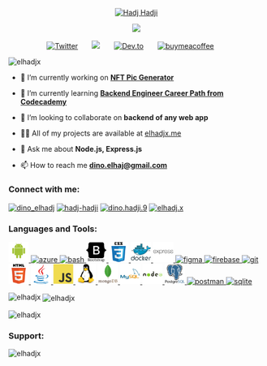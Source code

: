 <p align="center">
  <a href="https://github.com/elhadjx">
    <img src="https://readme-typing-svg.demolab.com?font=Fira+Code&size=30&duration=100&pause=800&color=F70000&center=true&width=435&lines=Hadj+Hadji" alt="Hadj Hadji" /></a>
</p>

<p align="center">
  <a href="https://github.com/elhadjx">
    <img src="https://readme-typing-svg.demolab.com?font=Fira+Code&size=30&duration=1000&pause=1000&color=F70000&center=true&width=435&lines=Backend+Developer;BSc+in+Computer+Science;Node.js+%7C+Express.js" /></a>
</p>

<!-- Social icons section -->
<p align="center">
  <a href="https://twitter.com/dino_elhadj"><img width="32px" alt="Twitter" title="Twitter" src="https://i.imgur.com/OXZM1L6.png"/></a>
  &#8287;&#8287;&#8287;&#8287;&#8287;
  <a href="https://discord.gg/Javatar#9891"><img width="32px" src="https://i.imgur.com/OViZO8J.png"/></a>
  &#8287;&#8287;&#8287;&#8287;&#8287;
  <a href="https://dev.to/elhadjx"><img width="32px" alt="Dev.to" title="elhadjx Dev.to" src="https://i.imgur.com/mVm29vK.png"></a>
  &#8287;&#8287;&#8287;&#8287;&#8287;
  <a href="https://www.buymeacoffee.com/elhadjx"><img width="32px" alt="buymeacoffee" title="Buy me a coffee" src="https://i.imgur.com/PpLeD3K.png"/></a>
  &#8287;&#8287;&#8287;&#8287;&#8287;
</p>
<p align="left"> <img src="https://komarev.com/ghpvc/?username=elhadjx&label=Profile%20views&color=ff0000&style=flat" alt="elhadjx" /> </p>

- 🔭 I’m currently working on [**NFT Pic Generator**](https://github.com/elhadjx/nftpicgen)

- 🌱 I’m currently learning [**Backend Engineer Career Path from Codecademy**](https://www.codecademy.com/learn/paths/back-end-engineer-career-path)

- 👯 I’m looking to collaborate on **backend of any web app**

- 👨‍💻 All of my projects are available at [elhadjx.me](http://elhadjx.me)

- 💬 Ask me about **Node.js, Express.js**

- 📫 How to reach me **dino.elhaj@gmail.com**

<h3 align="left">Connect with me:</h3>
<p align="left">
<a href="https://twitter.com/dino_elhadj" target="blank"><img align="center" src="https://raw.githubusercontent.com/rahuldkjain/github-profile-readme-generator/master/src/images/icons/Social/twitter.svg" alt="dino_elhadj" height="30" width="40" /></a>
<a href="https://linkedin.com/in/hadj-hadji" target="blank"><img align="center" src="https://raw.githubusercontent.com/rahuldkjain/github-profile-readme-generator/master/src/images/icons/Social/linked-in-alt.svg" alt="hadj-hadji" height="30" width="40" /></a>
<a href="https://fb.com/dino.hadji.9" target="blank"><img align="center" src="https://raw.githubusercontent.com/rahuldkjain/github-profile-readme-generator/master/src/images/icons/Social/facebook.svg" alt="dino.hadji.9" height="30" width="40" /></a>
<a href="https://instagram.com/elhadj.x" target="blank"><img align="center" src="https://raw.githubusercontent.com/rahuldkjain/github-profile-readme-generator/master/src/images/icons/Social/instagram.svg" alt="elhadj.x" height="30" width="40" /></a>
</p>

<h3 align="left">Languages and Tools:</h3>
<p align="left"> <a href="https://developer.android.com" target="_blank" rel="noreferrer"> <img src="https://raw.githubusercontent.com/devicons/devicon/master/icons/android/android-original-wordmark.svg" alt="android" width="40" height="40"/> </a> <a href="https://azure.microsoft.com/en-in/" target="_blank" rel="noreferrer"> <img src="https://www.vectorlogo.zone/logos/microsoft_azure/microsoft_azure-icon.svg" alt="azure" width="40" height="40"/> </a> <a href="https://www.gnu.org/software/bash/" target="_blank" rel="noreferrer"> <img src="https://www.vectorlogo.zone/logos/gnu_bash/gnu_bash-icon.svg" alt="bash" width="40" height="40"/> </a> <a href="https://getbootstrap.com" target="_blank" rel="noreferrer"> <img src="https://raw.githubusercontent.com/devicons/devicon/master/icons/bootstrap/bootstrap-plain-wordmark.svg" alt="bootstrap" width="40" height="40"/> </a> <a href="https://www.w3schools.com/css/" target="_blank" rel="noreferrer"> <img src="https://raw.githubusercontent.com/devicons/devicon/master/icons/css3/css3-original-wordmark.svg" alt="css3" width="40" height="40"/> </a> <a href="https://www.docker.com/" target="_blank" rel="noreferrer"> <img src="https://raw.githubusercontent.com/devicons/devicon/master/icons/docker/docker-original-wordmark.svg" alt="docker" width="40" height="40"/> </a> <a href="https://expressjs.com" target="_blank" rel="noreferrer"> <img src="https://raw.githubusercontent.com/devicons/devicon/master/icons/express/express-original-wordmark.svg" alt="express" width="40" height="40"/> </a> <a href="https://www.figma.com/" target="_blank" rel="noreferrer"> <img src="https://www.vectorlogo.zone/logos/figma/figma-icon.svg" alt="figma" width="40" height="40"/> </a> <a href="https://firebase.google.com/" target="_blank" rel="noreferrer"> <img src="https://www.vectorlogo.zone/logos/firebase/firebase-icon.svg" alt="firebase" width="40" height="40"/> </a> <a href="https://git-scm.com/" target="_blank" rel="noreferrer"> <img src="https://www.vectorlogo.zone/logos/git-scm/git-scm-icon.svg" alt="git" width="40" height="40"/> </a> <a href="https://www.w3.org/html/" target="_blank" rel="noreferrer"> <img src="https://raw.githubusercontent.com/devicons/devicon/master/icons/html5/html5-original-wordmark.svg" alt="html5" width="40" height="40"/> </a> <a href="https://www.java.com" target="_blank" rel="noreferrer"> <img src="https://raw.githubusercontent.com/devicons/devicon/master/icons/java/java-original.svg" alt="java" width="40" height="40"/> </a> <a href="https://developer.mozilla.org/en-US/docs/Web/JavaScript" target="_blank" rel="noreferrer"> <img src="https://raw.githubusercontent.com/devicons/devicon/master/icons/javascript/javascript-original.svg" alt="javascript" width="40" height="40"/> </a> <a href="https://www.linux.org/" target="_blank" rel="noreferrer"> <img src="https://raw.githubusercontent.com/devicons/devicon/master/icons/linux/linux-original.svg" alt="linux" width="40" height="40"/> </a> <a href="https://www.mongodb.com/" target="_blank" rel="noreferrer"> <img src="https://raw.githubusercontent.com/devicons/devicon/master/icons/mongodb/mongodb-original-wordmark.svg" alt="mongodb" width="40" height="40"/> </a> <a href="https://www.mysql.com/" target="_blank" rel="noreferrer"> <img src="https://raw.githubusercontent.com/devicons/devicon/master/icons/mysql/mysql-original-wordmark.svg" alt="mysql" width="40" height="40"/> </a> <a href="https://nodejs.org" target="_blank" rel="noreferrer"> <img src="https://raw.githubusercontent.com/devicons/devicon/master/icons/nodejs/nodejs-original-wordmark.svg" alt="nodejs" width="40" height="40"/> </a> <a href="https://www.postgresql.org" target="_blank" rel="noreferrer"> <img src="https://raw.githubusercontent.com/devicons/devicon/master/icons/postgresql/postgresql-original-wordmark.svg" alt="postgresql" width="40" height="40"/> </a> <a href="https://postman.com" target="_blank" rel="noreferrer"> <img src="https://www.vectorlogo.zone/logos/getpostman/getpostman-icon.svg" alt="postman" width="40" height="40"/> </a> <a href="https://www.sqlite.org/" target="_blank" rel="noreferrer"> <img src="https://www.vectorlogo.zone/logos/sqlite/sqlite-icon.svg" alt="sqlite" width="40" height="40"/> </a> </p>


<p><img align="left" src="https://github-readme-stats.vercel.app/api/top-langs?username=elhadjx&show_icons=true&theme=dark&title_color=ffffff&text_color=ffffff&locale=en&layout=compact" alt="elhadjx" /></p>

<p>&nbsp;<img align="center" src="https://github-readme-stats.vercel.app/api?username=elhadjx&show_icons=true&theme=dark&locale=en" alt="elhadjx" /></p>

<p><img align="center" src="https://github-readme-streak-stats.herokuapp.com/?user=elhadjx&theme=dark" alt="elhadjx" /></p>

<h3 align="left">Support:</h3>
<p><a href="https://www.buymeacoffee.com/elhadjx"> <img align="left" src="https://cdn.buymeacoffee.com/buttons/v2/default-yellow.png" height="50" width="210" alt="elhadjx" /></a></p><br><br>
